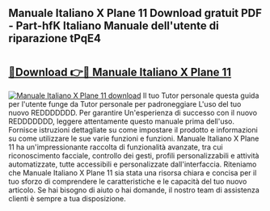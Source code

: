 ## Manuale Italiano X Plane 11 Download gratuit PDF - Part-hfK Italiano Manuale dell'utente di riparazione tPqE4

# <h2><a href="http://dfe9jh.blite.top/?on=Manuale+Italiano+X+Plane+11">🔗Download 👉🔴 Manuale Italiano X Plane 11</a></h2>

[![Manuale Italiano X Plane 11 download](https://i.imgur.com/lujVjoI.png)](http://dfe9jh.blite.top/?on=Manuale+Italiano+X+Plane+11)
Il tuo Tutor personale questa guida per l'utente funge da Tutor personale per padroneggiare L'uso del tuo nuovo REDDDDDDD. Per garantire Un'esperienza di successo con il nuovo REDDDDDDD, leggere attentamente questo manuale prima dell'uso. Fornisce istruzioni dettagliate su come impostare il prodotto e informazioni su come utilizzare le sue varie funzioni e funzioni. Manuale Italiano X Plane 11 ha un'impressionante raccolta di funzionalità avanzate, tra cui riconoscimento facciale, controllo dei gesti, profili personalizzabili e attività automatizzate, tutte accessibili e personalizzate dall'interfaccia. Riteniamo che Manuale Italiano X Plane 11 sia stata una risorsa chiara e concisa per il tuo sforzo di comprendere le caratteristiche e le capacità del tuo nuovo articolo. Se hai bisogno di aiuto o hai domande, il nostro team di assistenza clienti è sempre a tua disposizione.

